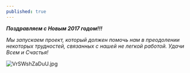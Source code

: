 ```yaml
---
published: true
---
```

_**Поздравляем с Новым 2017 годом!!!**_

 _Мы запускаем проект, который должен помочь нам в преодолении некоторых трудностей, связанных с нашей не легкой работой. Удачи Всем и Счастья!_

    
![VrSWshZaDuU.jpg]({{site.baseurl}}images/VrSWshZaDuU.jpg)
